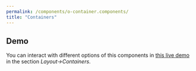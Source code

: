 ```yaml
---
permalink: /components/o-container.components/
title: "Containers"
---
```



## Demo

You can interact with different options of this components in <a href="https://ontimizeweb.github.io/ontimize-web-ngx-playground/">this live demo</a> in the section *Layout->Containers*.